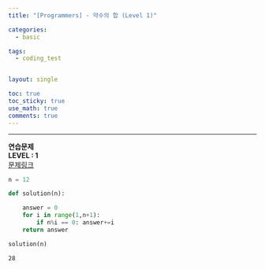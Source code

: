 ```yaml
---
title: "[Programmers] - 약수의 합 (Level 1)"

categories:
  - basic

tags:
  - coding_test


layout: single

toc: true
toc_sticky: true
use_math: true
comments: true
---
```


---
**연습문제**  
**LEVEL : 1**   
[문제링크](https://programmers.co.kr/learn/courses/30/lessons/12928)  


```python
n = 12
```


```python
def solution(n):

    answer = 0
    for i in range(1,n+1):
        if n%i == 0: answer+=i
    return answer
```


```python
solution(n)
```




    28
